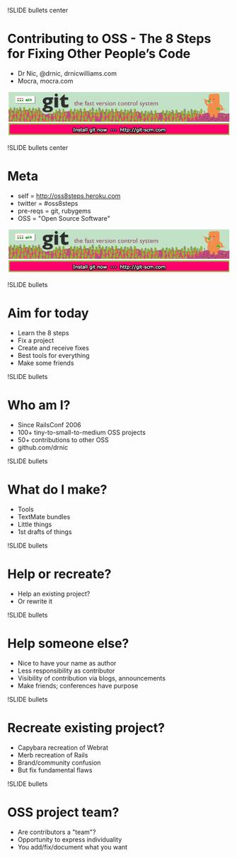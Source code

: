 !SLIDE bullets center
# Contributing to OSS - The 8 Steps for Fixing Other People’s Code #

* Dr Nic, @drnic, drnicwilliams.com
* Mocra, mocra.com

![Install Git Now](images/install-git-now.png)

!SLIDE bullets center
# Meta #

* self     = http://oss8steps.heroku.com
* twitter  = #oss8steps
* pre-reqs = git, rubygems
* OSS      = "Open Source Software"

![Install Git Now](images/install-git-now.png)

!SLIDE bullets
# Aim for today #

* Learn the 8 steps
* Fix a project
* Create and receive fixes
* Best tools for everything
* Make some friends

!SLIDE bullets
# Who am I? #

* Since RailsConf 2006
* 100+ tiny-to-small-to-medium OSS projects
* 50+ contributions to other OSS
* github.com/drnic

!SLIDE bullets
# What do I make? #

* Tools
* TextMate bundles
* Little things
* 1st drafts of things

!SLIDE bullets
# Help or recreate? #

* Help an existing project?
* Or rewrite it

!SLIDE bullets
# Help someone else? #

* Nice to have your name as author
* Less responsibility as contributor
* Visibility of contribution via blogs, announcements
* Make friends; conferences have purpose

!SLIDE bullets
# Recreate existing project? #

* Capybara recreation of Webrat
* Merb recreation of Rails
* Brand/community confusion
* But fix fundamental flaws

!SLIDE bullets
# OSS project team? #

* Are contributors a "team"?
* Opportunity to express individuality
* You add/fix/document what you want


